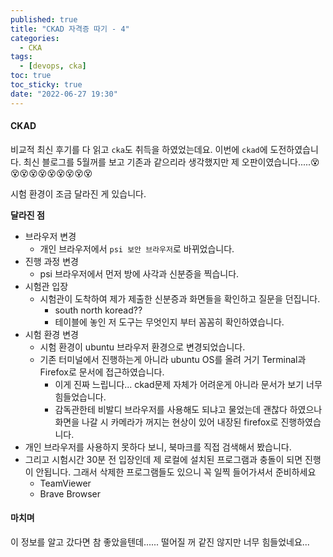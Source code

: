 ```yaml
---
published: true
title: "CKAD 자격증 따기 - 4"
categories:
  - CKA
tags:
  - [devops, cka]
toc: true
toc_sticky: true
date: "2022-06-27 19:30"
---
```


#### CKAD

비교적 최신 후기를 다 읽고 `cka`도 취득을 하였었는데요. 이번에 `ckad`에 도전하였습니다. 최신 블로그를 5월꺼를 보고 기존과 같으리라 생각했지만 제 오판이였습니다.....😵😵😵😵😵😵😵😵😵😵

시험 환경이 조금 달라진 게 있습니다.

**달라진 점**

* 브라우저 변경
  * 개인 브라우저에서 `psi 보안 브라우저`로 바뀌었습니다.
* 진행 과정 변경
  * psi 브라우저에서 먼저 방에 사각과 신분증을 찍습니다.
* 시험관 입장
  * 시험관이 도착하여 제가 제출한 신분증과 화면들을 확인하고 질문을 던집니다.
    * south north koread?? 
    * 테이블에 놓인 저 도구는 무엇인지 부터 꼼꼼히 확인하였습니다.
* 시험 환경 변경
  * 시험 환경이 ubuntu 브라우저 환경으로 변경되었습니다.
  * 기존 터미널에서 진행하는게 아니라 ubuntu OS를 올려 거기 Terminal과 Firefox로 문서에 접근하였습니다.
    * 이게 진짜 느립니다... ckad문제 자체가 어려운게 아니라 문서가 보기 너무 힘들었습니다.
    * 감독관한테 비발디 브라우저를 사용해도 되냐고 물었는데 괜찮다 하였으나 화면을 나갈 시 카메라가 꺼지는 현상이 있어 내장된 firefox로 진행하였습니다.
* 개인 브라우저를 사용하지 못하다 보니, 북마크를 직접 검색해서 봤습니다.
* 그리고 시험시간 30분 전 입장인데 제 로컬에 설치된 프로그램과 충돌이 되면 진행이 안됩니다. 그래서 삭제한 프로그램들도 있으니 꼭 일찍 들어가셔서 준비하세요
  * TeamViewer
  * Brave Browser

#### 마치며

이 정보를 알고 갔다면 참 좋았을텐데\...... 떨어질 꺼 같진 않지만 너무 힘들었네요...
